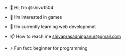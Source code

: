 - 👋 Hi, I’m @shivu1504
- 👀 I’m interested in games
- 🌱 I’m currently learning web developmnet
- 📫 How to reach me shivaprasadninganur@gmail.com

- ⚡ Fun fact: beginner for programming

<!---
shivu1504/shivu1504 is a ✨ special ✨ repository because its `README.md` (this file) appears on your GitHub profile.
You can click the Preview link to take a look at your changes.
--->
